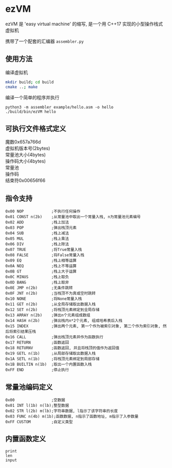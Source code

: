 # ezVM

ezVM 是 'easy virtual machine' 的缩写, 是一个用 C++17 实现的小型操作栈式虚拟机

携带了一个配套的汇编器 `assembler.py`

## 使用方法

编译虚拟机
```sh
mkdir build; cd build
cmake ..; make
```

编译一个简单的程序并执行
```
python3 -m assembler example/hello.asm -o hello
./build/bin/ezVM hello
```

## 可执行文件格式定义

魔数0x657a766d\
虚拟机版本号(2bytes)\
常量池大小(4bytes)\
操作码大小(4bytes)\
常量池\
操作码\
结束符0x00656f66

## 指令支持

```
0x00 NOP            ;不执行任何操作
0x01 CONST n(2b)    ;从常量池中取出一个常量入栈, n为常量池元素编号
0x02 ADD            ;栈上加法
0x03 POP            ;弹出栈顶元素
0x04 SUB            ;栈上减法
0x05 MUL            ;栈上乘法
0x06 DIV            ;栈上除法
0x07 TRUE           ;将True常量入栈
0x08 FALSE          ;将False常量入栈
0x09 EQ             ;栈上相等运算
0x0A NEQ            ;栈上不等运算
0x0B GT             ;栈上大于运算
0x0C MINUS          ;栈上取负
0x0D BANG           ;栈上取非
0x0E JMP n(2b)      ;无条件跳转
0x0F JNT n(2b)      ;当栈顶不为真或空时跳转
0x10 NONE           ;将None常量入栈
0x11 GET n(2b)      ;从全局存储取出数据入栈
0x12 SET n(2b)      ;将栈顶元素绑定到全局存储
0x13 ARRAY n(2b)    ;弹出n个元素组成数组
0x14 HASH n(2b)     ;弹出栈内n*2个元素, 组成哈希表后入栈
0x15 INDEX          ;弹出两个元素, 第一个作为被索引对象, 第二个作为索引对象, 然后将索引结果压栈
0x16 CALL           ;弹出栈顶元素并作为函数执行
0x17 RETURN         ;函数返回
0x18 RETURNV        ;函数返回, 并且将栈顶的值作为返回值
0x19 GETL n(1b)     ;从局部存储取出数据入栈
0x1A SETL n(1b)     ;将栈顶元素绑定到局部存储
0x1B BUILTIN n(1b)  ;取出一个内置函数入栈
0xFF END            ;停止执行
```

## 常量池编码定义

```
0x00                ;空数据
0x01 INT l(1b) n(lb);整型数据
0x02 STR l(2b) m(lb);字符串数据, l指示了该字符串的长度
0x03 FUNC n(4b) m(1b);函数数据, n指示了函数地址, m指示了入参数量
0xFF CUSTOM         ;自定义类型
```

## 内置函数定义

```
print
len
input
```
